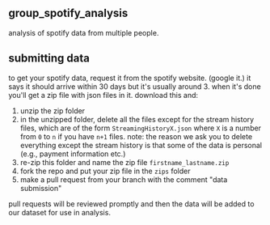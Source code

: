 ## group_spotify_analysis
analysis of spotify data from multiple people. 

## submitting data
to get your spotify data, request it from the spotify website. (google it.) it says it should arrive within 30 days but it's usually around 3. when it's done you'll get a zip file with json files in it. download this and:

1. unzip the zip folder
2. in the unzipped folder, delete all the files except for the stream history files, which are of the form `StreamingHistoryX.json` where `X` is a number from `0` to `n` if you have `n+1` files. note: the reason we ask you to delete everything except the stream history is that some of the data is personal (e.g., payment information etc.)
3. re-zip this folder and name the zip file `firstname_lastname.zip`
4. fork the repo and put your zip file in the `zips` folder
5. make a pull request from your branch with the comment "data submission"

pull requests will be reviewed promptly and then the data will be added to our dataset for use in analysis.
